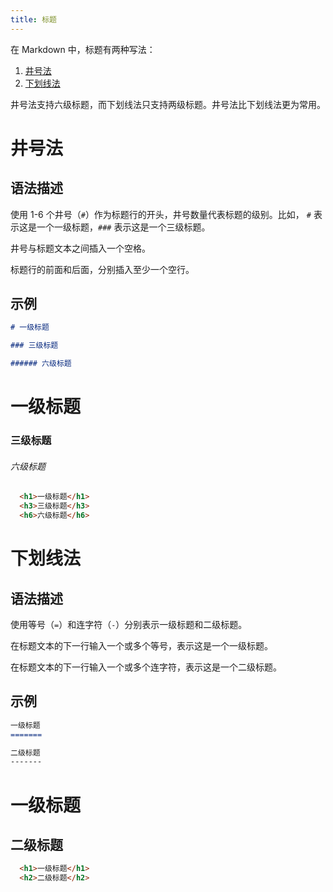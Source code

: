 ```yaml
---
title: 标题
---
```


在 Markdown 中，标题有两种写法：
1. [井号法](#井号法)
2. [下划线法](#下划线法)

井号法支持六级标题，而下划线法只支持两级标题。井号法比下划线法更为常用。

# 井号法

## 语法描述

使用 1-6 个井号（```#```）作为标题行的开头，井号数量代表标题的级别。比如， ```#``` 表示这是一个一级标题，```###``` 表示这是一个三级标题。

井号与标题文本之间插入一个空格。

标题行的前面和后面，分别插入至少一个空行。

## 示例

```markdown
# 一级标题

### 三级标题

###### 六级标题
```

<div class="exmp">
  <div class="exmp-container">
    <h1>一级标题</h1>
    <h3>三级标题</h3>
    <h6>六级标题</h6>
  </div>
</div>

```html
  <h1>一级标题</h1>
  <h3>三级标题</h3>
  <h6>六级标题</h6>
```

# 下划线法

## 语法描述

使用等号（```=```）和连字符（```-```）分别表示一级标题和二级标题。

在标题文本的下一行输入一个或多个等号，表示这是一个一级标题。

在标题文本的下一行输入一个或多个连字符，表示这是一个二级标题。

## 示例

```markdown
一级标题
=======

二级标题
-------
```

<div class="exmp">
  <div class="exmp-container">
    <h1>一级标题</h1>
    <h2>二级标题</h2>
  </div>
</div>

```html
  <h1>一级标题</h1>
  <h2>二级标题</h2>
```

